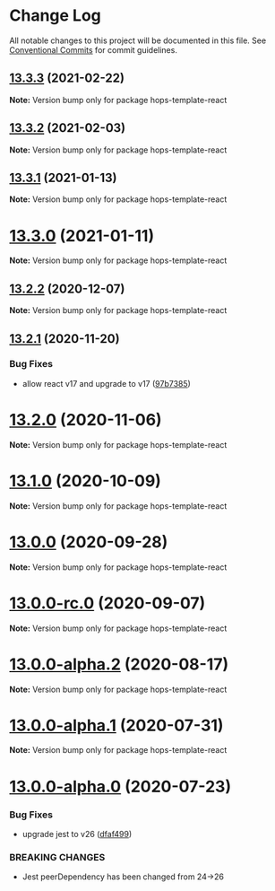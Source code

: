# Change Log

All notable changes to this project will be documented in this file.
See [Conventional Commits](https://conventionalcommits.org) for commit guidelines.

## [13.3.3](https://github.com/xing/hops/compare/v13.3.2...v13.3.3) (2021-02-22)

**Note:** Version bump only for package hops-template-react





## [13.3.2](https://github.com/xing/hops/compare/v13.3.1...v13.3.2) (2021-02-03)

**Note:** Version bump only for package hops-template-react





## [13.3.1](https://github.com/xing/hops/compare/v13.3.0...v13.3.1) (2021-01-13)

**Note:** Version bump only for package hops-template-react





# [13.3.0](https://github.com/xing/hops/compare/v13.2.2...v13.3.0) (2021-01-11)

**Note:** Version bump only for package hops-template-react





## [13.2.2](https://github.com/xing/hops/compare/v13.2.1...v13.2.2) (2020-12-07)

**Note:** Version bump only for package hops-template-react





## [13.2.1](https://github.com/xing/hops/compare/v13.2.0...v13.2.1) (2020-11-20)


### Bug Fixes

* allow react v17 and upgrade to v17 ([97b7385](https://github.com/xing/hops/commit/97b7385334e37af6c1e437d0572d36023eefb65f))





# [13.2.0](https://github.com/xing/hops/compare/v13.1.0...v13.2.0) (2020-11-06)

**Note:** Version bump only for package hops-template-react





# [13.1.0](https://github.com/xing/hops/compare/v13.0.0...v13.1.0) (2020-10-09)

**Note:** Version bump only for package hops-template-react





# [13.0.0](https://github.com/xing/hops/compare/v13.0.0-rc.0...v13.0.0) (2020-09-28)

**Note:** Version bump only for package hops-template-react





# [13.0.0-rc.0](https://github.com/xing/hops/compare/v13.0.0-alpha.2...v13.0.0-rc.0) (2020-09-07)

**Note:** Version bump only for package hops-template-react





# [13.0.0-alpha.2](https://github.com/xing/hops/compare/v13.0.0-alpha.1...v13.0.0-alpha.2) (2020-08-17)

**Note:** Version bump only for package hops-template-react





# [13.0.0-alpha.1](https://github.com/xing/hops/compare/v13.0.0-alpha.0...v13.0.0-alpha.1) (2020-07-31)

**Note:** Version bump only for package hops-template-react





# [13.0.0-alpha.0](https://github.com/xing/hops/compare/v12.0.0-rc99...v13.0.0-alpha.0) (2020-07-23)


### Bug Fixes

* upgrade jest to v26 ([dfaf499](https://github.com/xing/hops/commit/dfaf49999704096859b63ed94c90a00a8727c75e))


### BREAKING CHANGES

* Jest peerDependency has been changed from 24->26
